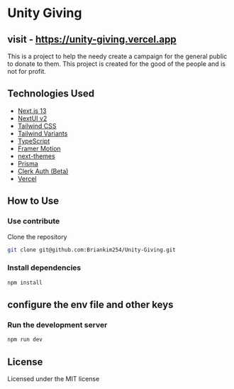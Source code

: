 # Unity Giving

## visit - https://unity-giving.vercel.app

This is a project to help the needy create a campaign for the general public to donate to them. This project is created for the good of the people and is not for profit.

## Technologies Used

- [Next.js 13](https://nextjs.org/docs/getting-started)
- [NextUI v2](https://nextui.org/)
- [Tailwind CSS](https://tailwindcss.com/)
- [Tailwind Variants](https://tailwind-variants.org)
- [TypeScript](https://www.typescriptlang.org/)
- [Framer Motion](https://www.framer.com/motion/)
- [next-themes](https://github.com/pacocoursey/next-themes)
- [Prisma](https://www.prisma.io/)
- [Clerk Auth (Beta)](https://clerk.com/)
- [Vercel](https://vercel.com/)

## How to Use

### Use contribute

Clone the repository


```bash
git clone git@github.com:Briankim254/Unity-Giving.git
```

### Install dependencies

```bash
npm install
```

## configure the env file and other keys

### Run the development server

```bash
npm run dev
```

## License

Licensed under the MIT license

